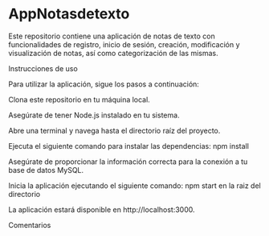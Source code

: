 # AppNotasdetexto

Este repositorio contiene una aplicación de notas de texto con funcionalidades de registro, inicio de sesión, creación, modificación y visualización de notas, así como categorización de las mismas.

Instrucciones de uso

Para utilizar la aplicación, sigue los pasos a continuación:

Clona este repositorio en tu máquina local.

Asegúrate de tener Node.js instalado en tu sistema.

Abre una terminal y navega hasta el directorio raíz del proyecto.

Ejecuta el siguiente comando para instalar las dependencias:
npm install


Asegúrate de proporcionar la información correcta para la conexión a tu base de datos MySQL.

Inicia la aplicación ejecutando el siguiente comando:
npm start en la raiz del directorio

La aplicación estará disponible en http://localhost:3000.

Comentarios
